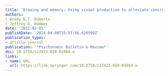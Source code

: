 ```yaml
---
title: 'Drawing and memory: Using visual production to alleviate concreteness effects'
authors:
- Brady R.T. Roberts
- Jeffrey D. Wammes
date: '2021-02-01'
publishDate: '2024-04-08T15:57:56.620599Z'
publication_types:
- article-journal
publication: '*Psychonomic Bulletin & Review*'
doi: 10.3758/s13423-020-01804-w
links:
- name: URL
  url: https://link.springer.com/10.3758/s13423-020-01804-w
---
```

